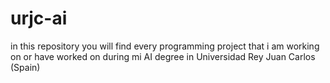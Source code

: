 # urjc-ai
in this repository you will find every programming project that i am working on or have worked on during mi AI degree in Universidad Rey Juan Carlos (Spain)
